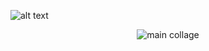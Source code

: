 ![alt text](<https://github.com/ZackYounger/1st-person-tank-trouble/tree/main/images/1.jpg?raw=true>)


<p align="center"><img alt="main collage" src="images1.jpg"></p>
